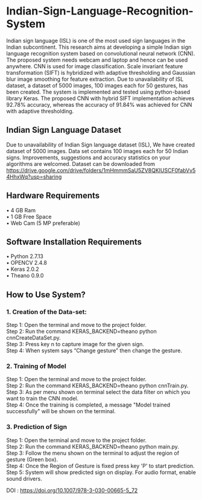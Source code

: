 # Indian-Sign-Language-Recognition-System
Indian sign language (ISL) is one of the most used sign languages in the Indian subcontinent. This research aims at developing a simple Indian sign language recognition system based on convolutional neural network (CNN). The proposed system needs webcam and laptop and hence can be used anywhere. CNN is used for image classification. Scale invariant feature transformation (SIFT) is hybridized with adaptive thresholding and Gaussian blur image smoothing for feature extraction. Due to unavailability of ISL dataset, a dataset of 5000 images, 100 images each for 50 gestures, has been created. The system is implemented and tested using python-based library Keras. The proposed CNN with hybrid SIFT implementation achieves 92.78% accuracy, whereas the accuracy of 91.84% was achieved for CNN with adaptive thresholding.
## Indian Sign Language Dataset 
Due to unavailability of Indian Sign language dataset (ISL), We have created dataset of 5000 images. Data set contains 100 images each for 50 Indian signs. Improvements, suggestions and accuracy statistics on your algorithms are welcomed. Dataset can be downloaded from https://drive.google.com/drive/folders/1mHmmmSaU5ZV8QKIUSCF0fabVv54HhxWq?usp=sharing
## Hardware Requirements
• 4 GB Ram<br/>
• 1 GB Free Space<br/>
• Web Cam (5 MP preferable)<br/>
## Software Installation Requirements
• Python 2.7.13<br/> 
• OPENCV 2.4.8<br/> 
• Keras 2.0.2<br/>
• Theano 0.9.0<br/>
## How to Use System?
### 1. Creation of the Data-set:
Step 1: Open the terminal and move to the project folder.<br/>
Step 2: Run the command KERAS_BACKEND=theano python cnnCreateDataSet.py.<br/>
Step 3: Press key n to capture image for the given sign.<br/>
Step 4: When system says “Change gesture” then change the gesture.<br/>
### 2. Training of Model
Step 1: Open the terminal and move to the project folder.<br/>
Step 2: Run the command KERAS_BACKEND=theano python cnnTrain.py.<br/> 
Step 3: As per menu shown on terminal select the data filter on which you want to train the CNN model.<br/>
Step 4: Once the training is completed, a message "Model trained successfully"  will be shown on the terminal.<br/>
### 3. Prediction of Sign
Step 1: Open the terminal and move to the project folder.<br/>
Step 2: Run the command KERAS_BACKEND=theano python main.py.<br/>
Step 3: Follow the menu shown on the terminal to adjust the region of gesture (Green box).<br/>
Step 4: Once the Region of Gesture is fixed press key 'P' to start prediction.<br/>
Step 5: System will show predicted sign on display. For audio format, enable sound drivers.<br/>    
 
DOI : https://doi.org/10.1007/978-3-030-00665-5_72
